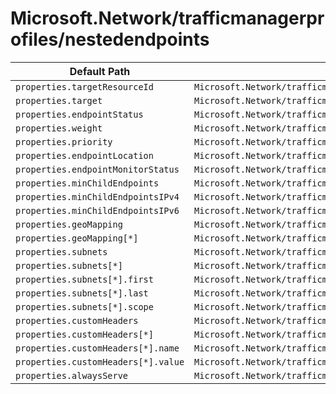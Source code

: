 # Microsoft.Network/trafficmanagerprofiles/nestedendpoints

| Default Path | Alias |
|---|---|
| `properties.targetResourceId` | `Microsoft.Network/trafficmanagerprofiles/NestedEndpoints/targetResourceId` |
| `properties.target` | `Microsoft.Network/trafficmanagerprofiles/NestedEndpoints/target` |
| `properties.endpointStatus` | `Microsoft.Network/trafficmanagerprofiles/NestedEndpoints/endpointStatus` |
| `properties.weight` | `Microsoft.Network/trafficmanagerprofiles/NestedEndpoints/weight` |
| `properties.priority` | `Microsoft.Network/trafficmanagerprofiles/NestedEndpoints/priority` |
| `properties.endpointLocation` | `Microsoft.Network/trafficmanagerprofiles/NestedEndpoints/endpointLocation` |
| `properties.endpointMonitorStatus` | `Microsoft.Network/trafficmanagerprofiles/NestedEndpoints/endpointMonitorStatus` |
| `properties.minChildEndpoints` | `Microsoft.Network/trafficmanagerprofiles/NestedEndpoints/minChildEndpoints` |
| `properties.minChildEndpointsIPv4` | `Microsoft.Network/trafficmanagerprofiles/NestedEndpoints/minChildEndpointsIPv4` |
| `properties.minChildEndpointsIPv6` | `Microsoft.Network/trafficmanagerprofiles/NestedEndpoints/minChildEndpointsIPv6` |
| `properties.geoMapping` | `Microsoft.Network/trafficmanagerprofiles/NestedEndpoints/geoMapping` |
| `properties.geoMapping[*]` | `Microsoft.Network/trafficmanagerprofiles/NestedEndpoints/geoMapping[*]` |
| `properties.subnets` | `Microsoft.Network/trafficmanagerprofiles/NestedEndpoints/subnets` |
| `properties.subnets[*]` | `Microsoft.Network/trafficmanagerprofiles/NestedEndpoints/subnets[*]` |
| `properties.subnets[*].first` | `Microsoft.Network/trafficmanagerprofiles/NestedEndpoints/subnets[*].first` |
| `properties.subnets[*].last` | `Microsoft.Network/trafficmanagerprofiles/NestedEndpoints/subnets[*].last` |
| `properties.subnets[*].scope` | `Microsoft.Network/trafficmanagerprofiles/NestedEndpoints/subnets[*].scope` |
| `properties.customHeaders` | `Microsoft.Network/trafficmanagerprofiles/NestedEndpoints/customHeaders` |
| `properties.customHeaders[*]` | `Microsoft.Network/trafficmanagerprofiles/NestedEndpoints/customHeaders[*]` |
| `properties.customHeaders[*].name` | `Microsoft.Network/trafficmanagerprofiles/NestedEndpoints/customHeaders[*].name` |
| `properties.customHeaders[*].value` | `Microsoft.Network/trafficmanagerprofiles/NestedEndpoints/customHeaders[*].value` |
| `properties.alwaysServe` | `Microsoft.Network/trafficmanagerprofiles/NestedEndpoints/alwaysServe` |


